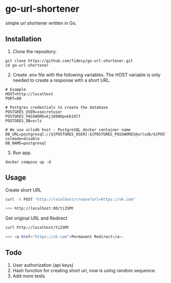 # go-url-shortener
simple url shortener written in Go.

## Installation

1. Clone the repository.
```
git clone https://github.com/fidesy/go-url-shortener.git
cd go-url-shortener
```
2. Create .env file with the following variables. The HOST variable is only needed to create a response with a short URL.
```
# Example
HOST=http://localhost
PORT=80

# Postgres credentials to create the database
POSTGRES_USER=xsecretuser
POSTGRES_PASSWORD=kj1890Opokb19lf
POSTGRES_DB=urls

# We use urlsdb host - PostgreSQL docker container name 
DB_URL=postgresql://${POSTGRES_USER}:${POSTGRES_PASSWORD}@urlsdb/${POSTGRES_DB}?sslmode=disable
DB_NAME=postgresql
```
3. Run app.
```
docker compose up -d
```
## Usage

Create short URL
```bash
curl -X POST "http://localhost/create?url=https://vk.com"

>>> http://localhost:80/ti2SMt
```

Get original URL and Redirect
```bash
curl http://localhost/ti2SMt

>>> <a href="https://vk.com">Permanent Redirect</a>.
```
## Todo

1. User authorization (api keys)
2. Hash function for creating short url, now is using random sequence.
3. Add more tests